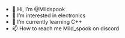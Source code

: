- 👋 Hi, I’m @Mildspook
- 👀 I’m interested in electronics
- 🌱 I’m currently learning C++
- 📫 How to reach me Mild_spook on discord

<!---
Mildspook/Mildspook is a ✨ special ✨ repository because its `README.md` (this file) appears on your GitHub profile.
You can click the Preview link to take a look at your changes.
--->
